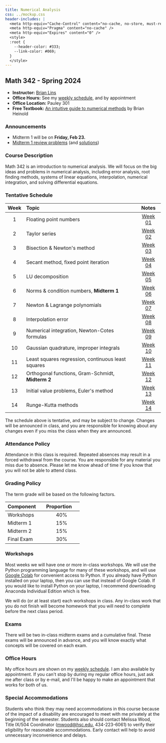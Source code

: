 ```yaml
---
title: Numerical Analysis
css: ../mockup.css
header-includes: |
  <meta http-equiv="Cache-Control" content="no-cache, no-store, must-revalidate" />
  <meta http-equiv="Pragma" content="no-cache" />
  <meta http-equiv="Expires" content="0" />
  <style>
  :root {
    --header-color:	#333; 
    --link-color: #069; 
  }
  </style>
---
```


## Math 342 - Spring 2024

* **Instructor:** [Brian Lins](https://bclins.github.io) 
* **Office Hours:** See my [weekly schedule](https://bclins.github.io/index.html#weekly-schedule), and by appointment
* **Office Location:** Pauley 301
* **Free Textbook:** [An intuitive guide to numerical methods](https://www.brianheinold.net/numerical/numerical_book.html) by Brian Heinold

### Announcements

* Midterm 1 will be on **Friday, Feb 23.**
* [Midterm 1 review problems](midterm1review.pdf) (and [solutions](midterm1reviewSolutions.pdf))

### Course Description 

Math 342 is an introduction to numerical analysis. We will focus on the big ideas and problems in numerical analysis, including error analysis, root finding methods, systems of linear equations, interpolation, numerical integration, and solving differential equations.

### Tentative Schedule

Week | Topic                      | Notes 
:---:|:---------------------------|:-----:
1  | Floating point numbers                               | [Week 01](notes.html#week-1-notes)  
2  | Taylor series                                        | [Week 02](notes.html#week-2-notes)  
3  | Bisection & Newton's method                          | [Week 03](notes.html#week-3-notes)  
4  | Secant method, fixed point iteration                 | [Week 04](notes.html#week-4-notes)  
5  | LU decomposition                                     | [Week 05](notes.html#week-5-notes)  
6  | Norms & condition numbers, **Midterm 1**             | [Week 06](notes.html#week-6-notes)  
7  | Newton & Lagrange polynomials                        | [Week 07](notes.html#week-7-notes)  
8  | Interpolation error                                  | [Week 08](notes.html#week-8-notes)  
9  | Numerical integration, Newton-Cotes formulas         | [Week 09](notes.html#week-9-notes)  
10 | Gaussian quadrature, improper integrals              | [Week 10](notes.html#week-10-notes) 
11 | Least squares regression, continuous least squares   | [Week 11](notes.html#week-11-notes) 
12 | Orthogonal functions, Gram-Schmidt, **Midterm 2**    | [Week 12](notes.html#week-12-notes) 
13 | Initial value problems, Euler's method               | [Week 13](notes.html#week-13-notes) 
14 | Runge-Kutta methods                                  | [Week 14](notes.html#week-14-notes) 

The schedule above is tentative, and may be subject to change. Changes will be announced in class, and you are responsible for knowing about any changes even if you miss the class when they are announced. 

### Attendance Policy

Attendance in this class is required. Repeated absences may result in a forced withdrawal from the course. You are responsible for any material you miss due to absence. Please let me know ahead of time if you know that you will not be able to attend class.

### Grading Policy

The term grade will be based on the following factors.

| Component &nbsp; &nbsp;  | Proportion  &nbsp; &nbsp;|
| :--- | :---: |
| Workshops | 40% | 
| Midterm 1 | 15% |
| Midterm 2 | 15% |
| Final Exam | 30% |  


### Workshops

Most weeks we will have one or more in-class workshops. We will use the Python programming language for many of these workshops, and will use [Google Colab](https://colab.research.google.com/) for convenient access to Python. If you already have Python installed on your laptop, then you can use that instead of Google Colab. If you would like to install Python on your laptop, I recommend downloading Anaconda Individual Edition which is free.

We will do (or at least start) each workshops in class. Any in-class work that you do not finish will become homework that you will need to complete before the next class period.

### Exams

There will be two in-class midterm exams and a cumulative final. These exams will be announced in advance, and you will know exactly what concepts will be covered on each exam.  


### Office Hours

My office hours are shown on my [weekly schedule](https://bclins.github.io/index.html#weekly-schedule).  I am also available by appointment. If you can't stop by during my regular office hours, just ask me after class or by e-mail, and I'll be happy to make an appointment that works for both of us.  


### Special Accommodations

Students who think they may need accommodations in this course because of the impact of a disability are encouraged to meet with me privately at the beginning of the semester. Students also should contact Melissa Wood, Title IX/504 Coordinator (mwood@hsc.edu, 434-223-6061) to verify their eligibility for reasonable accommodations. Early contact will help to avoid unnecessary inconvenience and delays.



<br>
<br>
<br>
<br>
<br>
<br>
<br>
<br>
